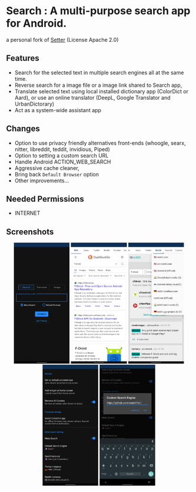 # Search : A multi-purpose search app for Android.
a personal fork of [Setter](https://github.com/scubajeff/Setter) (License Apache 2.0)

## Features
  - Search for the selected text in multiple search engines all at the same time.
  - Reverse search for a image file or a image link shared to Search app,
  - Translate selected text using local installed dictionary app (ColorDict or Aard), or use an online translator 
  (DeepL, Google Translator and UrbanDictorary)
  - Act as a system-wide assistant app

## Changes
  - Option to use privacy friendly alternatives front-ends (whoogle, searx, nitter, libreddit, teddit, invidious, Piped)
  - Option to setting a custom search URL
  - Handle Android ACTION_WEB_SEARCH
  - Aggressive cache cleaner, 
  - Bring back `Default Browser` option
  - Other improvements...

## Needed Permissions
  - INTERNET

## Screenshots
<p align="center">
  <img src="https://raw.githubusercontent.com/MyOS-Android/my.android.search/main/fastlane/metadata/android/en-US/images/phoneScreenshots/1.png" width="30%">
  <img src="https://raw.githubusercontent.com/MyOS-Android/my.android.search/main/fastlane/metadata/android/en-US/images/phoneScreenshots/2.png" width="30%">
  <img src="https://raw.githubusercontent.com/MyOS-Android/my.android.search/main/fastlane/metadata/android/en-US/images/phoneScreenshots/3.png" width="30%">
  <img src="https://raw.githubusercontent.com/MyOS-Android/my.android.search/main/fastlane/metadata/android/en-US/images/phoneScreenshots/4.png" width="30%">
  <img src="https://raw.githubusercontent.com/MyOS-Android/my.android.search/main/fastlane/metadata/android/en-US/images/phoneScreenshots/5.png" width="30%">
</p>
